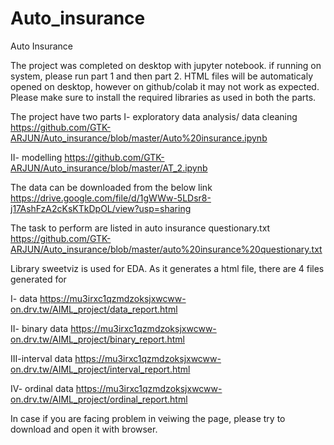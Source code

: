 # Auto_insurance

Auto Insurance

The project was completed on desktop with jupyter notebook. if running on system, please run part 1 and then part 2.
HTML files will be automaticaly opened on desktop, however on github/colab it may not work as expected.
Please make sure to install the required libraries as used in both the parts.

The project have two parts
I- exploratory data analysis/ data cleaning 
https://github.com/GTK-ARJUN/Auto_insurance/blob/master/Auto%20insurance.ipynb

II- modelling
https://github.com/GTK-ARJUN/Auto_insurance/blob/master/AT_2.ipynb

The data can be downloaded from the below link
https://drive.google.com/file/d/1gWWw-5LDsr8-j17AshFzA2cKsKTkDpOL/view?usp=sharing

The task to perform are listed in auto insurance questionary.txt
https://github.com/GTK-ARJUN/Auto_insurance/blob/master/auto%20insurance%20questionary.txt

Library sweetviz is used for EDA.
As it generates a html file, there are 4 files generated for 

I- data
https://mu3irxc1qzmdzoksjxwcww-on.drv.tw/AIML_project/data_report.html

II- binary data
https://mu3irxc1qzmdzoksjxwcww-on.drv.tw/AIML_project/binary_report.html

III-interval data
https://mu3irxc1qzmdzoksjxwcww-on.drv.tw/AIML_project/interval_report.html

IV- ordinal data
https://mu3irxc1qzmdzoksjxwcww-on.drv.tw/AIML_project/ordinal_report.html

In case if you are facing problem in veiwing the page, please try to download and open it with browser.

